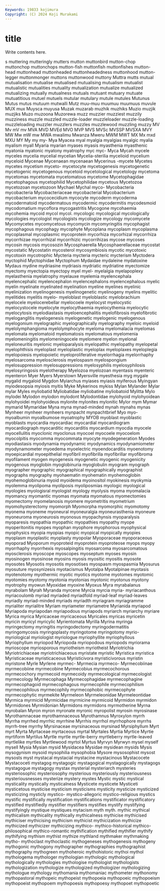 ```yaml
---
Keywords: 19833 kojimura
Copyright: (C) 2024 Koji Murakami
---
```


# title

Write contents here.



s muttering mutteringly mutters mutton
muttonbird mutton-chop muttonchop muttonchops mutton-fish muttonfish muttonfishes mutton-head muttonhead muttonheaded
muttonheadedness muttonhood mutton-legger muttonmonger muttons muttonwood muttony Muttra mutts mutual
mutualisation mutualise mutualised mutualising mutualism mutualist mutualistic mutualities mutuality mutualization
mutualize mutualized mutualizing mutually mutualness mutuals mutuant mutuary mutuate mutuatitious
mutuel mutuels mutular mutulary mutule mutules Mutunus Mutus mutus mutuum
mutwalli Mutz muu-muu muumuu muumuus muvule MUX mux Muysca muyusa
Muzak muzarab muzhik muzhiks Muzio muzjik muzjiks Muzo muzoona Muzorewa
muzz muzzier muzziest muzzily muzziness muzzle muzzled muzzle-loader muzzleloader muzzle-loading
muzzleloading muzzler muzzlers muzzles muzzlewood muzzling muzzy MV Mv mV
mv MVA MVD MVEd MVO MVP MVS MVSc MVSSP MVSXA
MVY MW Mw mW mw MWA mwalimu Mwanza Mweru MWM
MWT MX Mx mxd MXU MY My my my- Mya
Myacea myal myalgia myalgias myalgic myalia myalism myall Myaria myarian
myases myasis myasthenia myasthenic myatonia myatonic myatony myatrophy myc myc-
Myca Mycah mycele myceles mycelia mycelial mycelian Mycelia-sterilia mycelioid mycelium
myceloid Mycenae Mycenaean mycenaean Mycerinus -mycete Mycetes mycetes mycetism myceto-
mycetocyte mycetogenesis mycetogenetic mycetogenic mycetogenous mycetoid mycetological mycetology mycetoma mycetomas
mycetomata mycetomatous mycetome Mycetophagidae mycetophagous mycetophilid Mycetophilidae mycetous Mycetozoa mycetozoan
mycetozoon Mychael Mychal myco- Mycobacteria mycobacteria Mycobacteriaceae mycobacterial Mycobacterium mycobacterium
mycocecidium mycocyte mycoderm mycoderma mycodermatoid mycodermatous mycodermic mycodermitis mycodesmoid mycodomatium
mycoflora mycogastritis Mycogone mycohaemia mycohemia mycoid mycol mycol. mycologic mycological
mycologically mycologies mycologist mycologists mycologize mycology mycomycete Mycomycetes mycomycetous mycomycin
mycomyringitis mycophagist mycophagous mycophagy mycophyte Mycoplana mycoplasm mycoplasma mycoplasmal mycoplasmic
mycoprotein mycorhiza mycorhizal mycorrhiza mycorrhizae mycorrhizal mycorrhizic mycorrihizas mycose mycoses
mycosin mycosis mycosozin Mycosphaerella Mycosphaerellaceae mycostat mycostatic Mycostatin mycosterol mycosymbiosis
mycotic mycotoxic mycotoxin mycotrophic Mycteria mycteria mycteric mycterism Myctodera myctophid
Myctophidae Myctophum Mydaidae mydaleine mydatoxine Mydaus mydine mydriasine mydriasis mydriatic
mydriatine myectomize myectomy myectopia myectopy myel myel- myelalgia myelapoplexy myelasthenia
myelatrophy myelauxe myelemia myelencephala myelencephalic myelencephalon myelencephalons myelencephalous myelic myelin
myelinate myelinated myelination myeline myelines myelinic myelinization myelinogenesis myelinogenetic myelinogeny
myelins myelitic myelitides myelitis myelo- myeloblast myeloblastic myelobrachium myelocele myelocerebellar
myelocoele myelocyst myelocystic myelocystocele myelocyte myelocythaemia myelocythemia myelocytic myelocytosis myelodiastasis
myeloencephalitis myelofibrosis myelofibrotic myeloganglitis myelogenesis myelogenetic myelogenic myelogenous myelogonium myelographic
myelographically myelography myeloic myeloid myelolymphangioma myelolymphocyte myeloma myelomalacia myelomas myelomata
myelomatoid myelomatosis myelomatous myelomenia myelomeningitis myelomeningocele myelomere myelon myelonal myeloneuritis
myelonic myeloparalysis myelopathic myelopathy myelopetal myelophthisis myeloplast myeloplastic myeloplax myeloplaxes
myeloplegia myelopoiesis myelopoietic myeloproliferative myelorrhagia myelorrhaphy myelosarcoma myelosclerosis myelospasm myelospongium
myelosuppression myelosuppressions myelosyphilis myelosyphilosis myelosyringosis myelotherapy Myelozoa myelozoan myentasis myenteric
myenteron Myer Myers Myerstown Myersville myesthesia myg mygale mygalid mygaloid
Mygdon Myiarchus myiases myiasis myiferous Myingyan myiodesopsia myiosis myitis Myke
Mykerinos mykiss Mylan Mylander Mylar mylar Myles myliobatid Myliobatidae myliobatine
myliobatoid Mylitta Mylo mylodei Mylodon mylodon mylodont Mylodontidae mylohyoid mylohyoidean
mylohyoidei mylohyoideus mylonite mylonites mylonitic Mylor mym Mymar mymarid Mymaridae
Myna myna mynad-minded mynah mynahs mynas Mynheer mynheer mynheers mynpacht
mynpachtbrief Myo myo- myoalbumin myoalbumose myoatrophy MYOB myoblast myoblastic myoblasts
myocardia myocardiac myocardial myocardiogram myocardiograph myocarditic myocarditis myocardium myocdia myocele
myocellulitis myoclonic myoclonus myocoel myocoele myocoelom myocolpitis myocomma myocommata myocyte
myodegeneration Myodes myodiastasis myodynamia myodynamic myodynamics myodynamiometer myodynamometer myoedema myoelectric
myoendocarditis myoenotomy myoepicardial myoepithelial myofibril myofibrilla myofibrillar myofibroma myofilament myogen
myogenesis myogenetic myogenic myogenicity myogenous myoglobin myoglobinuria myoglobulin myogram myograph
myographer myographic myographical myographically myographist myographs myography myohaematin myohematin myohemoglobin
myohemoglobinuria myoid myoidema myoinositol myokinesis myokymia myolemma myolipoma myoliposis myoliposmias
myologic myological myologies myologisral myologist myology myolysis myoma myomalacia myomancy
myomantic myomas myomata myomatous myomectomies myomectomy myomelanosis myomere myometritis myometrium
myomohysterectomy myomorph Myomorpha myomorphic myomotomy myonema myoneme myoneural myoneuralgia myoneurasthenia
myoneure myoneuroma myoneurosis myonosus myopachynsis myoparalysis myoparesis myopathia myopathic myopathies
myopathy myope myoperitonitis myopes myophan myophore myophorous myophysical myophysics myopia
myopias myopic myopical myopically myopies myoplasm myoplastic myoplasty myopolar Myoporaceae
myoporaceous myoporad Myoporum myoproteid myoprotein myoproteose myops myopy myorrhaphy myorrhexis
myosalpingitis myosarcoma myosarcomatous myosclerosis myoscope myoscopes myoseptum myoses myosin myosinogen
myosinose myosins myosis myositic myositis myosote myosotes Myosotis myosotis myosotises
myospasm myospasmia Myosurus myosuture myosynizesis myotacismus Myotalpa Myotalpinae myotasis myotenotomy
myothermic myotic myotics myotome myotomes myotomic myotomies myotomy myotonia myotonias
myotonic myotonus myotony myotrophy myowun Myoxidae myoxine Myoxus Myra myrabalanus
myrabolam Myrah Myranda myrcene Myrcia myrcia myria- myriacanthous myriacoulomb myriad
myriaded myriadfold myriad-leaf myriad-leaves myriadly myriad-minded myriads myriadth myriagram myriagramme
myrialiter myrialitre Myriam myriameter myriametre Myrianida myriapod Myriapoda myriapodan myriapodous
myriapods myriarch myriarchy myriare Myrica myrica Myricaceae myricaceous Myricales myricas
myricetin myricin myricyl myricylic Myrientomata Myrilla Myrina myringa myringectomy myringitis
myringodectomy myringodermatitis myringomycosis myringoplasty myringotome myringotomy myrio- myriological myriologist myriologue
myriophyllite myriophyllous Myriophyllum myriopod Myriopoda myriopodous myriopods myriorama myrioscope myriosporous
myriotheism myriotheist Myriotrichia Myriotrichiaceae myriotrichiaceous myristate myristic Myristica myristica Myristicaceae
myristicaceous Myristicivora myristicivorous myristin myristone Myrle Myrlene myrmec- Myrmecia myrmeco-
Myrmecobiinae myrmecobiine myrmecobine Myrmecobius myrmecochorous myrmecochory myrmecoid myrmecoidy myrmecological myrmecologist
myrmecology Myrmecophaga Myrmecophagidae myrmecophagine myrmecophagoid myrmecophagous myrmecophile myrmecophilism myrmecophilous myrmecophily
myrmecophobic myrmecophyte myrmecophytic myrmekite Myrmeleon Myrmeleonidae Myrmeleontidae Myrmica myrmicid Myrmicidae
myrmicine myrmicoid Myrmidon myrmidon Myrmidones Myrmidonian Myrmidons myrmidons myrmotherine Myrna
myrobalan Myron myron myronate myronic myropolist myrosin myrosinase Myrothamnaceae myrothamnaceous
Myrothamnus Myroxylon myrrh Myrrha myrrhed myrrhic myrrhine Myrrhis myrrhol myrrhophore
myrrhs myrrh-tree myrrhy Myrsinaceae myrsinaceous myrsinad Myrsiphyllum Myrt myrt Myrta
Myrtaceae myrtaceous myrtal Myrtales Myrtia Myrtice Myrtie myrtiform Myrtilus Myrtle
myrtle myrtle-berry myrtleberry myrtle-leaved myrtlelike myrtles Myrtlewood myrtol Myrtus Myrvyn
Myrwyn mysel myself mysell Mysia Mysian mysid Mysidacea Mysidae mysidean
mysids Mysis mysogynism mysoid mysophilia mysophobia Mysore mysosophist mysost mysosts
myst mystacal mystacial mystacine mystacinous Mystacocete Mystacoceti mystagog mystagogic mystagogical
mystagogically mystagogs mystagogue mystagogy mystax mysterial mysteriarch mysteries mysteriosophic mysteriosophy
mysterious mysteriously mysteriousness mysteriousnesses mysterize mystery mystes Mystic mystic mystical
mysticality mystically mysticalness Mysticete mysticete Mysticeti mysticetous mysticise mysticism mysticisms
mysticity mysticize mysticized mysticizing mysticly mystico- mystico-allegoric mystico-religious mystics mystific
mystifically mystification mystifications mystificator mystificatory mystified mystifiedly mystifier mystifiers mystifies
mystify mystifying mystifyingly mystique mystiques mytacism myth myth. mythic mythical
mythicalism mythicality mythically mythicalness mythicise mythicised mythiciser mythicising mythicism mythicist
mythicization mythicize mythicized mythicizer mythicizing mythico- mythico-historical mythico-philosophical mythico-romantic mythification
mythified mythifier mythify mythifying mythism mythist mythize mythland mythmaker mythmaking
mytho- mythoclast mythoclastic mythogeneses mythogenesis mythogeny mythogonic mythogony mythographer mythographies
mythographist mythography mythogreen mythoheroic mythohistoric mythoi mythol mythologema mythologer mythologian
mythologic mythological mythologically mythologies mythologise mythologist mythologists mythologization mythologize mythologized
mythologizer mythologizing mythologue mythology mythomania mythomaniac mythometer mythonomy mythopastoral mythopeic
mythopeist mythopoeia mythopoeic mythopoeism mythopoeist mythopoem mythopoesis mythopoesy mythopoet mythopoetic
